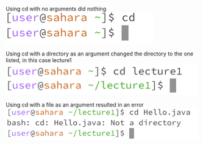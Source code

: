 Using cd with no arguments did nothing
![Image](ss1.png)

Using cd with a directory as an argument changed the directory to the one listed, in this case lecture1
![Image](ss2.png)

Using cd with a file as an argument resulted in an error
![Image](ss3.png)
